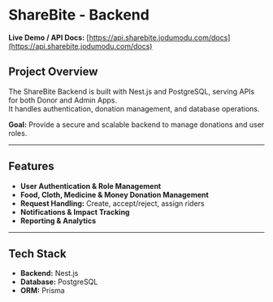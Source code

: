 # ShareBite - Backend

**Live Demo / API Docs:** [https://api.sharebite.jodumodu.com/docs](https://api.sharebite.jodumodu.com/docs)

## Project Overview

The ShareBite Backend is built with Nest.js and PostgreSQL, serving APIs for both Donor and Admin Apps.  
It handles authentication, donation management, and database operations.

**Goal:** Provide a secure and scalable backend to manage donations and user roles.

---

## Features

- **User Authentication & Role Management**
- **Food, Cloth, Medicine & Money Donation Management**
- **Request Handling:** Create, accept/reject, assign riders
- **Notifications & Impact Tracking**
- **Reporting & Analytics**

---

## Tech Stack

- **Backend:** Nest.js
- **Database:** PostgreSQL
- **ORM:** Prisma
